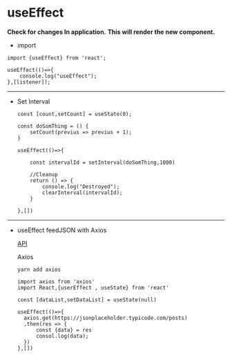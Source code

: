 # useEffect

**Check for changes In application.**
**This will render the new component.**

- import

```
import {useEffect} from 'react';
```

```
useEffect(()=>{
    console.log("useEffect");
},[listener]);
```

---

- Set Interval

  ```
  const [count,setCount] = useState(0);
  ```

  ```
  const doSomThing = () {
      setCount(previus => previus + 1);
  }
  ```

  ```
  useEffect(()=>{

      const intervalId = setInterval(doSomThing,1000)

      //Cleanup
      return () => {
          console.log("Destroyed");
          clearInterval(intervalId);
      }

  },[])
  ```

---

- useEffect feedJSON with Axios

  [API](https://jsonplaceholder.typicode.com/posts)

  Axios

  ```
  yarn add axios
  ```

  ```
  import axios from 'axios'
  import React,{userEffect , useState} from 'react'
  ```

  ```
  const [dataList,setDataList] = useState(null)
  ```

  ```
  useEffect(()=>{
    axios.get(https://jsonplaceholder.typicode.com/posts)
    ,then(res => {
        const {data} = res
        consol.log(data);
    })
  },[])
  ```
